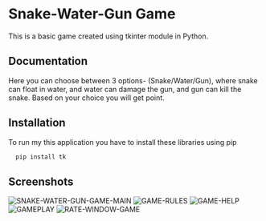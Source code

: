 
# Snake-Water-Gun Game

This is a basic game created using tkinter module in Python.



## Documentation



 Here you can choose between 3 options- (Snake/Water/Gun), where snake can float in water, and water can damage the gun, and gun can kill the snake. Based on your choice you will get point.
## Installation

To run my this application you have to install these libraries using pip

```bash
  pip install tk
```
    
## Screenshots


![SNAKE-WATER-GUN-GAME-MAIN](https://github.com/user-attachments/assets/78f1e294-9d03-4fd0-9a6c-6f06798387ac)
![GAME-RULES](https://github.com/user-attachments/assets/a62ad32d-9975-4e42-82fe-0740bc6be2ef)
![GAME-HELP](https://github.com/user-attachments/assets/57fd7b6b-360b-44a2-abba-1f6f607550c3)
![GAMEPLAY](https://github.com/user-attachments/assets/3bfd57e4-0c67-463b-9cb4-a4d567a28413)
![RATE-WINDOW-GAME](https://github.com/user-attachments/assets/7e3b5a33-8ac1-4bac-9694-729df4041534)
